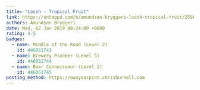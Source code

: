 ```yaml
---
title: "Loosh - Tropical Fruit"
link: https://untappd.com/b/amundsen-bryggeri-loosh-tropical-fruit/2596360
authors: Amundsen Bryggeri
date: Wed, 02 Jan 2019 00:24:09 +0000
rating: 4.5
badges:
  - name: Middle of the Road (Level 2)
    id: 446051743
  - name: Brewery Pioneer (Level 5)
    id: 446051744
  - name: Beer Connoisseur (Level 2)
    id: 446051745
posting_method: https://ownyourpint.chrisburnell.com
---
```

